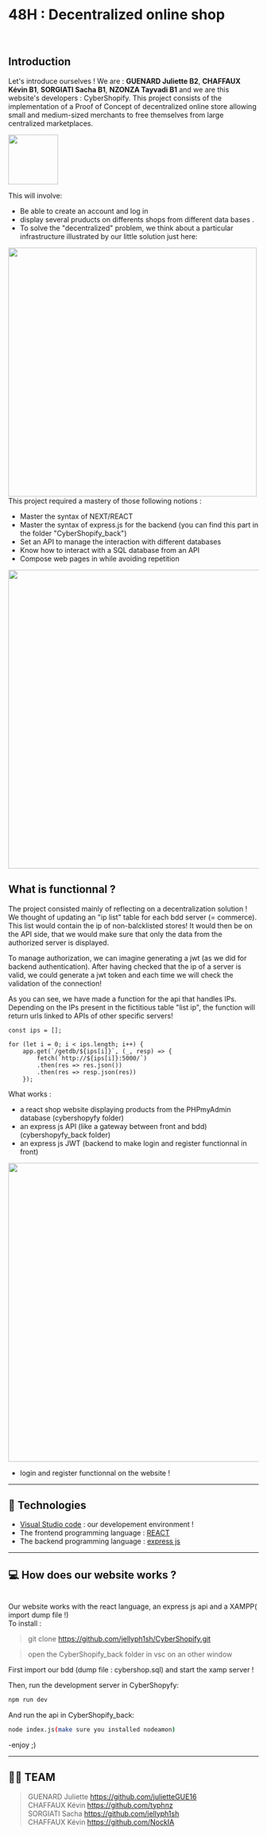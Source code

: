# **48H : Decentralized online shop** 
</br>

## **Introduction**

Let's introduce ourselves ! We are : **GUENARD Juliette B2**, **CHAFFAUX Kévin B1**, **SORGIATI Sacha B1**, **NZONZA Tayvadi B1** and we are this website's developers : CyberShopify.
This project consists of the implementation of a Proof of Concept of decentralized online store allowing small and medium-sized merchants to free themselves from large centralized marketplaces.

<img src=https://zupimages.net/up/23/06/yj4l.png width=100px>

This will involve:

- Be able to create an account and log in
-  display several pruducts on differents shops from different data bases .
- To solve the "decentralized" problem, we think about a particular infrastructure illustrated by our little solution just here:

<img src=https://zupimages.net/up/23/06/wy73.png width=500px>

</br>
This project required a mastery of those following notions :

- Master the syntax of NEXT/REACT
- Master the syntax of express.js for the backend (you can find this part in the folder "CyberShopify_back")
- Set an API to manage the interaction with different databases
- Know how to interact with a SQL database from an API
- Compose web pages in  while avoiding repetition

<img src="https://zupimages.net/up/23/06/6j5n.png" width=600px>

## **What is functionnal ?**

The project consisted mainly of reflecting on a decentralization solution ! We thought of updating an "ip list" table for each bdd server (= commerce). This list would contain the ip of non-balcklisted stores! It would then be on the API side, that we would make sure that only the data from the authorized server is displayed.

To manage authorization, we can imagine generating a jwt (as we did for backend authentication). After having checked that the ip of a server is valid, we could generate a jwt token and each time we will check the validation of the connection!

As you can see, we have made a function for the api that handles IPs. Depending on the IPs present in the fictitious table "list ip", the function will return urls linked to APIs of other specific servers!

```
const ips = [];

for (let i = 0; i < ips.length; i++) {
    app.get(`/getdb/${ips[i]}`, (_, resp) => {
        fetch(`http://${ips[i]}:5000/`)
        .then(res => res.json())
        .then(res => resp.json(res))
    });
```

What works :

-    a react shop website displaying products from the PHPmyAdmin database (cybershopyfy folder)
-   an express js API (like a gateway between front and bdd) (cybershopyfy_back folder)
-   an express js JWT (backend to make login and register functionnal in front)
<img src="https://zupimages.net/up/23/06/x67k.png" width=600px>

-   login and register functionnal on the website !


***

## 🤖 **Technologies** 
- [Visual Studio code](https://code.visualstudio.com/) : our developement environment !
- The frontend programming language : [REACT](https://fr.reactjs.org/)
- The backend programming language : [express js](http://expressjs.com/)

***

## 💻 **How does our website works ?**
</br>
Our website works with the react language, an express js api and a XAMPP( import dump file !) </br>
To install :

> git clone https://github.com/jellyph1sh/CyberShopify.git

>open the CyberShopify_back folder in vsc on an other window

First import our bdd (dump file : cybershop.sql) and start the xamp server !

Then, run the development server in CyberShopyfy:

```bash
npm run dev

```

And run the api in CyberShopify_back:

```bash
node index.js(make sure you installed nodeamon)

```

-enjoy ;)

***
## 👨‍💻 TEAM
>GUENARD Juliette  https://github.com/julietteGUE16<br/>
>CHAFFAUX Kévin https://github.com/typhnz<br/>
>SORGIATI Sacha https://github.com/jellyph1sh<br/>
>CHAFFAUX Kévin https://github.com/NockIA